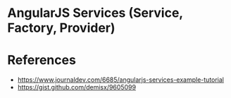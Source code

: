 # AngularJS Services (Service, Factory, Provider)

# References
- https://www.journaldev.com/6685/angularjs-services-example-tutorial
- https://gist.github.com/demisx/9605099